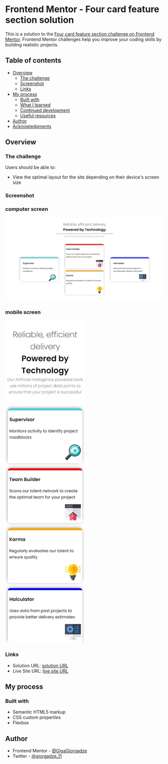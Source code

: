 # Frontend Mentor - Four card feature section solution

This is a solution to the [Four card feature section challenge on Frontend Mentor](https://www.frontendmentor.io/challenges/four-card-feature-section-weK1eFYK). Frontend Mentor challenges help you improve your coding skills by building realistic projects. 

## Table of contents

- [Overview](#overview)
  - [The challenge](#the-challenge)
  - [Screenshot](#screenshot)
  - [Links](#links)
- [My process](#my-process)
  - [Built with](#built-with)
  - [What I learned](#what-i-learned)
  - [Continued development](#continued-development)
  - [Useful resources](#useful-resources)
- [Author](#author)
- [Acknowledgments](#acknowledgments)


## Overview

### The challenge

Users should be able to:

- View the optimal layout for the site depending on their device's screen size

### Screenshot
### computer screen
![](./images/ss.jpeg)
### mobile screen
![](./images/Mss.jpeg)


### Links

- Solution URL: [solution URL](https://www.frontendmentor.io/solutions/htmlcssflexbox--tTjcPTwO)
- Live Site URL: [live site URL](https://gigagiorgadze.github.io/four-card-feature-section-master/)

## My process

### Built with

- Semantic HTML5 markup
- CSS custom properties
- Flexbox
## Author

- Frontend Mentor - [@GigaGiorgadze](https://www.frontendmentor.io/profile/GigaGiorgadze)
- Twitter - [@giorgadze_11](https://www.twitter.com/giorgadze_11)


